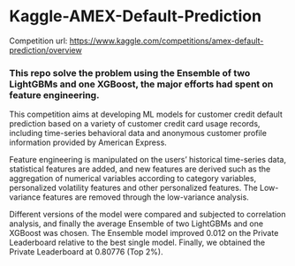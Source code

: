 # Kaggle-AMEX-Default-Prediction

Competition url: https://www.kaggle.com/competitions/amex-default-prediction/overview

### This repo solve the problem using the Ensemble of two LightGBMs and one XGBoost, the major efforts had spent on feature engineering.

This competition aims at developing ML models for customer credit default prediction based on a variety of customer credit card usage records, including time-series behavioral data and anonymous customer profile information provided by American Express.

Feature engineering is manipulated on the users’ historical time-series data, statistical features are added, and new features are derived such as the aggregation of numerical variables according to category variables, personalized volatility features and other personalized features. The Low-variance features are removed through the low-variance analysis.

Different versions of the model were compared and subjected to correlation analysis, and finally the average Ensemble of two LightGBMs and one XGBoost was chosen. The Ensemble model improved 0.012 on the Private Leaderboard relative to the best single model. Finally, we obtained the Private Leaderboard at 0.80776 (Top 2%).


